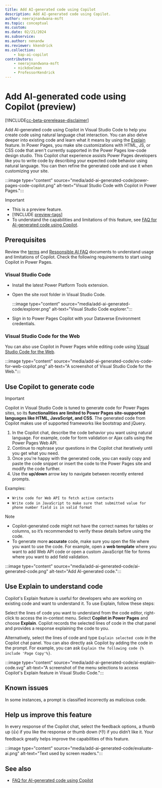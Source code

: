 ```yaml
---
title: Add AI-generated code using Copilot
description: Add AI-generated code using Copilot.
author: neerajnandwana-msft
ms.topic: conceptual
ms.custom: 
ms.date: 02/21/2024
ms.subservice:
ms.author: nenandw 
ms.reviewer: kkendrick
ms.collection: 
    - bap-ai-copilot
contributors:
    - neerajnandwana-msft
    - nickdoelman
    - ProfessorKendrick
---
```


# Add AI-generated code using Copilot (preview)

[!INCLUDE[cc-beta-prerelease-disclaimer](../includes/cc-beta-prerelease-disclaimer.md)]

Add AI-generated code using Copilot in Visual Studio Code to help you create code using natural language chat interaction. You can also delve deeper into existing code and learn what it means by using the [Explain](#use-explain-to-understand-code) feature. In Power Pages, you make site customizations with HTML, JS, or CSS code that aren't currently supported in the Power Pages low-code design studio. This Copilot chat experience assists Power Pages developers like you to write code by describing your expected code behavior using natural language. You can then refine the generated code and use it when customizing your site.

:::image type="content" source="media/add-ai-generated-code/power-pages-code-copilot.png" alt-text="Visual Studio Code with Copilot in Power Pages.":::


> [!IMPORTANT]
> - This is a preview feature.
> - [!INCLUDE [preview-tags](../includes/cc-preview-features-definition.md)]
> - To understand the capabilities and limitations of this feature, see [FAQ for AI-generated code using Copilot](../faqs-pro-developer.md).

## Prerequisites

Review the [terms](https://go.microsoft.com/fwlink/?linkid=2189520) and [Responsible AI FAQ](../responsible-ai-overview.md) documents to understand usage and limitations of Copilot. Check the following requirements to start using Copilot in Power Pages. 

### Visual Studio Code
- Install the latest Power Platform Tools extension. 
- Open the site root folder in Visual Studio Code. 

  :::image type="content" source="media/add-ai-generated-code/explorer.png" alt-text="Visual Studio Code explorer.":::

- Sign in to Power Pages Copilot with your Dataverse Environment credentials.

### Visual Studio Code for the Web

You can also use Copilot in Power Pages while editing code using [Visual Studio Code for the Web](visual-studio-code-editor.md).

:::image type="content" source="media/add-ai-generated-code/vs-code-for-web-copilot.png" alt-text="A screenshot of Visual Studio Code for the Web.":::
	
## Use Copilot to generate code

> [!IMPORTANT] 
> Copilot in Visual Studio Code is tuned to generate code for Power Pages sites, so its **functionalities are limited to Power Pages site-supported languages like HTML, JavaScript, and CSS**. The generated code from Copilot makes use of supported frameworks like bootstrap and jQuery. 

1. In the Copilot chat, describe the code behavior you want using natural language. For example, code for form validation or Ajax calls using the Power Pages Web API. 
1. Continue to rephrase your questions in the Copilot chat iteratively until you get what you need.  
1. Once you're happy with the generated code, you can easily copy and paste the code snippet or insert the code to the Power Pages site and modify the code further.
1. Use the **up/down** arrow key to navigate between recently entered prompts.  

Examples:
- `Write code for Web API to fetch active contacts`
- `Write code in JavaScript to make sure that submitted value for phone number field is in valid format`

> [!NOTE]
> - Copilot-generated code might not have the correct names for tables or columns, so it’s recommended to verify these details before using the code. 
> - To generate more **accurate** code, make sure you open the file where you want to use the code. For example, open a **web template** where you want to add Web API code or open a custom JavaScript file for forms where you want to add field validation. 
	
:::image type="content" source="media/add-ai-generated-code/ai-generated-code.png" alt-text="Add AI-generated code.":::

## Use Explain to understand code
Copilot's Explain feature is useful for developers who are working on existing code and want to understand it. To use Explain, follow these steps:

Select the lines of code you want to understand from the code editor, right-click to access the in-context menu. Select **Copilot in Power Pages** and choose **Explain**. Copilot records the selected lines of code in the chat panel and provides a response explaining the code to you.

Alternatively, select the lines of code and type `Explain selected code` in the Copilot chat panel. You can also directly ask Copilot by adding the code in the prompt. For example, you can ask `Explain the following code {% include 'Page Copy'%}`. 

:::image type="content" source="media/add-ai-generated-code/ai-explain-code.svg" alt-text="A screenshot of the menu selections to access Copilot's Explain feature in Visual Studio Code.":::

## Known issues

In some instances, a prompt is classified incorrectly as malicious code.

## Help us improve this feature
In every response of the Copilot chat, select the feedback options, a thumb up (👍) if you like the response or thumb down (👎) if you didn’t like it. Your feedback greatly helps improve the capabilities of this feature.

:::image type="content" source="media/add-ai-generated-code/evaluate-ai.png" alt-text="Text used by screen readers.":::

## See also

- [FAQ for AI-generated code using Copilot](../faqs-pro-developer.md)
